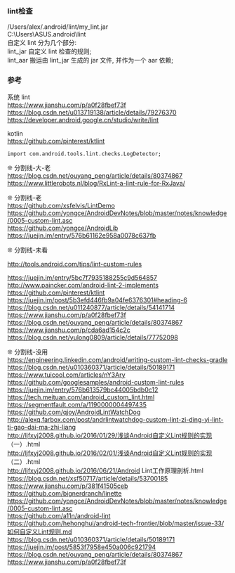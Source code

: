 ### lint检查  
/Users/alex/.android/lint/my_lint.jar  
C:\Users\ASUS\.android\lint  
自定义 lint 分为几个部分:  
lint_jar 自定义 lint 检查的规则;  
lint_aar 搬运由 lint_jar 生成的 jar 文件, 并作为一个 aar 依赖;  

### 参考  
系统 lint  
https://www.jianshu.com/p/a0f28fbef73f  
https://blog.csdn.net/u013719138/article/details/79276370  
https://developer.android.google.cn/studio/write/lint  

kotlin  
https://github.com/pinterest/ktlint  

```
import com.android.tools.lint.checks.LogDetector;  
```
❊  分割线-大-老  
https://blog.csdn.net/ouyang_peng/article/details/80374867  
https://www.littlerobots.nl/blog/RxLint-a-lint-rule-for-RxJava/  

❊  分割线-老  
https://github.com/xsfelvis/LintDemo  
https://github.com/yongce/AndroidDevNotes/blob/master/notes/knowledge/0005-custom-lint.asc  
https://github.com/yongce/AndroidLib  
https://juejin.im/entry/576b61162e958a0078c637fb  

❊  分割线-未看  

http://tools.android.com/tips/lint-custom-rules  

https://juejin.im/entry/5bc7f7935188255c9d564857  
http://www.paincker.com/android-lint-2-implements  
https://github.com/pinterest/ktlint  
https://juejin.im/post/5b3efd446fb9a04fe6376301#heading-6  
https://blog.csdn.net/u011240877/article/details/54141714  
https://www.jianshu.com/p/a0f28fbef73f  
https://blog.csdn.net/ouyang_peng/article/details/80374867  
https://www.jianshu.com/p/cda6ad154c2c  
https://blog.csdn.net/yulong0809/article/details/77752098  



❊  分割线-没用  
https://engineering.linkedin.com/android/writing-custom-lint-checks-gradle  
https://blog.csdn.net/u010360371/article/details/50189171  
https://www.tuicool.com/articles/nY3Ary  
https://github.com/googlesamples/android-custom-lint-rules  
https://juejin.im/entry/576b613579bc44005bdb0c12  
https://tech.meituan.com/android_custom_lint.html  
https://segmentfault.com/a/1190000004497435  
https://github.com/qjoy/AndroidLintWatchDog  
http://alexq.farbox.com/post/andrlintwatchdog-custom-lint-zi-ding-yi-lint-ti-gao-dai-ma-zhi-liang  
http://ljfxyj2008.github.io/2016/01/29/浅谈Android自定义Lint规则的实现 （一）.html   
http://ljfxyj2008.github.io/2016/02/01/浅谈Android自定义Lint规则的实现 （二）.html  
http://ljfxyj2008.github.io/2016/06/21/Android Lint工作原理剖析.html  
https://blog.csdn.net/xsf50717/article/details/53700185  
https://www.jianshu.com/p/381f41505ceb  
https://github.com/bignerdranch/linette  
https://github.com/yongce/AndroidDevNotes/blob/master/notes/knowledge/0005-custom-lint.asc  
https://github.com/a11n/android-lint  
https://github.com/hehonghui/android-tech-frontier/blob/master/issue-33/如何自定义Lint规则.md  
https://blog.csdn.net/u010360371/article/details/50189171  
https://juejin.im/post/5853f7958e450a006c921794  
https://blog.csdn.net/ouyang_peng/article/details/80374867  
https://www.jianshu.com/p/a0f28fbef73f  
